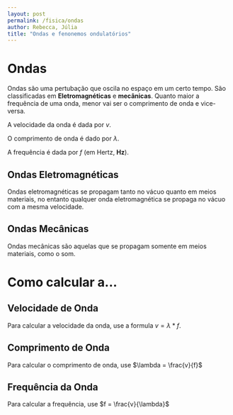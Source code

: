 ```yaml
---
layout: post
permalink: /fisica/ondas
author: Rebecca, Júlia
title: "Ondas e fenonemos ondulatórios"
---
```


# Ondas
Ondas são uma pertubação que oscila no espaço em um certo tempo. São classificadas em **Eletromagnéticas** e **mecânicas**.
Quanto maior a frequência de uma onda, menor vai ser o comprimento de onda e vice-versa.

A velocidade da onda é dada por $v$.

O comprimento de onda é dado por $\lambda$.

A frequência é dada por $f$ (em Hertz, **Hz**).

## Ondas Eletromagnéticas
Ondas eletromagnéticas se propagam tanto no vácuo quanto em meios materiais, no entanto qualquer onda eletromagnética se propaga no vácuo com a mesma velocidade. 

## Ondas Mecânicas
Ondas mecânicas são aquelas que se propagam somente em meios materiais, como o som.

# Como calcular a...
## Velocidade de Onda
Para calcular a velocidade da onda, use a formula $v = \lambda * f$.

## Comprimento de Onda
Para calcular o comprimento de onda, use $\lambda = \frac{v}{f}$

## Frequência da Onda
Para calcular a frequência, use $f = \frac{v}{\lambda}$
